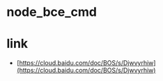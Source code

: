 # node_bce_cmd

# link

- [https://cloud.baidu.com/doc/BOS/s/Djwvyrhiw](https://cloud.baidu.com/doc/BOS/s/Djwvyrhiw)

